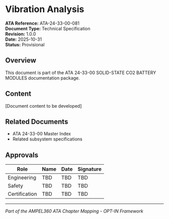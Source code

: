 # Vibration Analysis

**ATA Reference:** ATA-24-33-00-081  
**Document Type:** Technical Specification  
**Revision:** 1.0.0  
**Date:** 2025-10-31  
**Status:** Provisional

## Overview

This document is part of the ATA 24-33-00 SOLID-STATE CO2 BATTERY MODULES documentation package.

## Content

[Document content to be developed]

## Related Documents

- ATA 24-33-00 Master Index
- Related subsystem specifications

## Approvals

| Role | Name | Date | Signature |
|------|------|------|-----------|
| Engineering | TBD | TBD | TBD |
| Safety | TBD | TBD | TBD |
| Certification | TBD | TBD | TBD |

---
*Part of the AMPEL360 ATA Chapter Mapping - OPT-IN Framework*
